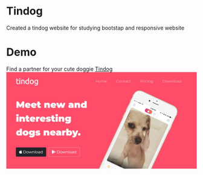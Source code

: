 # Tindog

Created a tindog website for studying bootstap and responsive website

# Demo

Find a partner for your cute doggie [Tindog](https://mennzz.github.io/skog/)
![Game Screenshot](images/cover.JPG)
